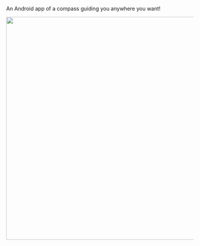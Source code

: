An Android app of a compass guiding you anywhere you want!

<img src="https://github.com/user-attachments/assets/24d5307f-33dd-448d-a365-4eb8a9397617" height=600>
